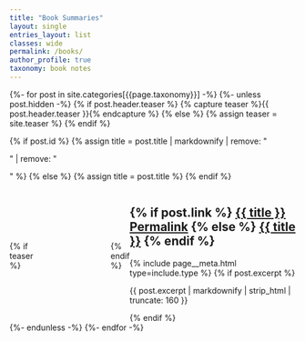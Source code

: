 ```yaml
---
title: "Book Summaries"
layout: single
entries_layout: list
classes: wide
permalink: /books/
author_profile: true
taxonomy: book notes
---
```

<style type="text/css" media="screen">
        .gr_grid_container {
          /* customize grid container div here. eg: width: 500px; */
        }
        .archive__item-teaser {
            flex: 0 0 20%;
            padding-top: 4%;
            padding-bottom: 4%;
            padding-right: 7%;
        }
        .archive__item {
          display: flex;
          align-items: center;
        }
      </style>
{%- for post in site.categories[{{page.taxonomy}}] -%}
{%- unless post.hidden -%}
{% if post.header.teaser %}
{% capture teaser %}{{ post.header.teaser }}{% endcapture %}
{% else %}
{% assign teaser = site.teaser %}
{% endif %}

{% if post.id %}
{% assign title = post.title | markdownify | remove: "<p>" | remove: "</p>" %}
{% else %}
{% assign title = post.title %}
{% endif %}

<div class="{{ include.type | default: 'list' }}__item">
  <article class="archive__item" itemscope itemtype="https://schema.org/CreativeWork">
    {% if teaser %}
    <div class="archive__item-teaser">
      <img src="{{ teaser | relative_url }}" alt="">
    </div>
    {% endif %}
    <div class="archive__item-text-right">
    <h2 class="archive__item-title no_toc" itemprop="headline">
      {% if post.link %}
      <a href="{{ post.link }}">{{ title }}</a> <a href="{{ post.url | relative_url }}" rel="permalink"><i
          class="fas fa-link" aria-hidden="true" title="permalink"></i><span class="sr-only">Permalink</span></a>
      {% else %}
      <a href="{{ post.url | relative_url }}" rel="permalink">{{ title }}</a>
      {% endif %}
    </h2>
    {% include page__meta.html type=include.type %}
    {% if post.excerpt %}<p class="archive__item-excerpt" itemprop="description">
      {{ post.excerpt | markdownify | strip_html | truncate: 160 }}</p>{% endif %}
  </div>
  </article>
</div>
{%- endunless -%}
{%- endfor -%}